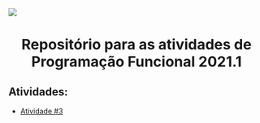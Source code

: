 ![](https://i.imgur.com/HdCt6QV.png)
# <p align="center">Repositório para as atividades de **Programação Funcional** 2021.1<p align="center">
## Atividades:
- [Atividade #3](/tree/main/%233)